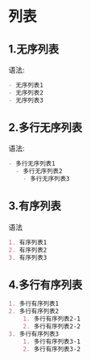 # 列表

## 1.无序列表

语法:

```markdown
- 无序列表1
- 无序列表2
- 无序列表3
```
  
## 2.多行无序列表

语法:

```markdown
- 多行无序列表1
  - 多行无序列表2
    - 多行无序列表3
```

## 3.有序列表

语法

```markdown
1. 有序列表1
2. 有序列表2
3. 有序列表3
```

## 4.多行有序列表

```markdown
1. 多行有序列表1
2. 多行有序列表2
    1. 多行有序列表2-1
    2. 多行有序列表2-2
3. 多行有序列表3
    1. 多行有序列表3-1
    2. 多行有序列表3-2
```
